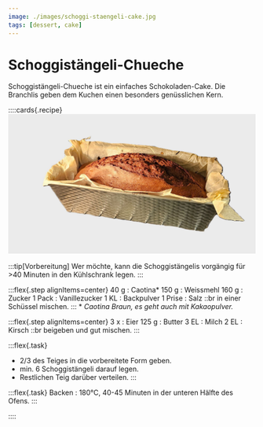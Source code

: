 ```yaml
---
image: ./images/schoggi-staengeli-cake.jpg
tags: [dessert, cake]
---
```


# Schoggistängeli-Chueche
<head>
    <meta property="og:locale" content="de_DE" />
</head>

Schoggistängeli-Chueche ist ein einfaches Schokoladen-Cake. Die Branchlis geben dem Kuchen einen besonders genüsslichen Kern.

::::cards{.recipe}
![](images/schoggi-staengeli-cake.jpg)

:::tip[Vorbereitung]
Wer möchte, kann die Schoggistängelis vorgängig für >40 Minuten in den Kühlschrank legen.
:::

:::flex{.step alignItems=center}
    40 g
    : Caotina\*
    150 g
    : Weissmehl
    160 g
    : Zucker
    1 Pack
    : Vanillezucker
    1 KL
    : Backpulver
    1 Prise
    : Salz
::br
    in einer Schüssel mischen.
:::
\* *Caotina Braun, es geht auch mit Kakaopulver.*

:::flex{.step alignItems=center}
    3 x
    : Eier
    125 g
    : Butter
    3 EL
    : Milch
    2 EL
    : Kirsch
::br
    beigeben und gut mischen.
:::

:::flex{.task}
- 2/3 des Teiges in die vorbereitete Form geben.
- min. 6 Schoggistängeli darauf legen.
- Restlichen Teig darüber verteilen.
:::

:::flex{.task}
    Backen
    : 180°C, 40-45 Minuten in der unteren Hälfte des Ofens.
:::

::::
